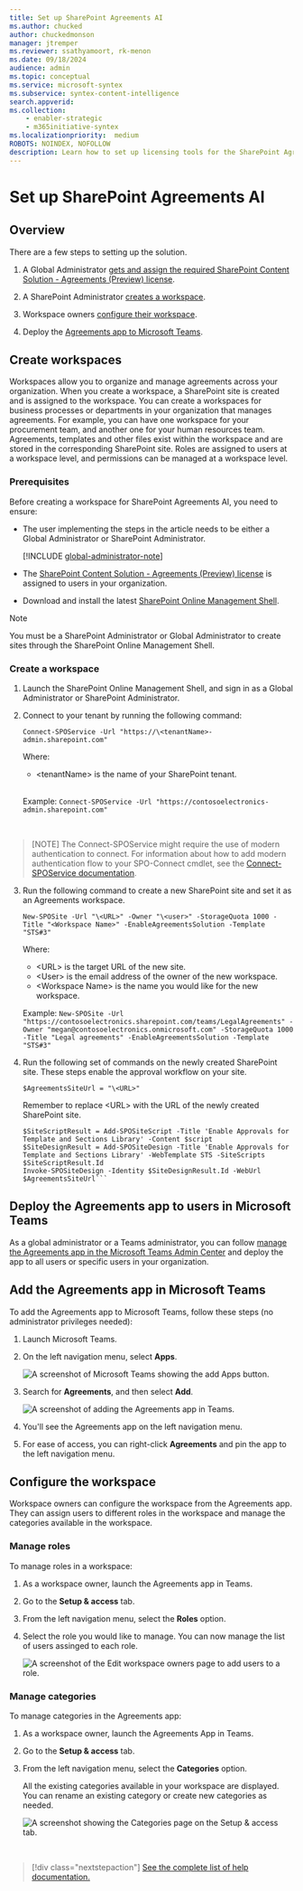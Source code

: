 ```yaml
---
title: Set up SharePoint Agreements AI
ms.author: chucked
author: chuckedmonson
manager: jtremper
ms.reviewer: ssathyamoort, rk-menon
ms.date: 09/18/2024
audience: admin
ms.topic: conceptual
ms.service: microsoft-syntex
ms.subservice: syntex-content-intelligence
search.appverid: 
ms.collection: 
    - enabler-strategic
    - m365initiative-syntex
ms.localizationpriority:  medium
ROBOTS: NOINDEX, NOFOLLOW
description: Learn how to set up licensing tools for the SharePoint Agreements AI solution.
---
```


# Set up SharePoint Agreements AI

## Overview

There are a few steps to setting up the solution.

1. A Global Administrator [gets and assign the required SharePoint Content Solution - Agreements (Preview) license](agreements-license-requirements.md#assign-license-to-a-user).

2. A SharePoint Administrator [creates a workspace](#create-workspaces).

3. Workspace owners [configure their workspace](#configure-the-workspace).

4. Deploy the [Agreements app to Microsoft Teams](#add-the-agreements-app-in-microsoft-teams).

## Create workspaces

Workspaces allow you to organize and manage agreements across your organization. When you create a workspace, a SharePoint site is created and is assigned to the workspace. You can create a workspaces for business processes or departments in your organization that manages agreements. For example, you can have one workspace for your procurement team, and another one for your human resources team. Agreements, templates and other files exist within the workspace and are stored in the corresponding SharePoint site. Roles are assigned to users at a workspace level, and permissions can be managed at a workspace level. 

### Prerequisites

Before creating a workspace for SharePoint Agreements AI, you need to ensure:  

- The user implementing the steps in the article needs to be either a Global Administrator or SharePoint Administrator.

   [!INCLUDE [global-administrator-note](../../includes/global-administrator-note.md)]

- The [SharePoint Content Solution - Agreements (Preview) license](agreements-license-requirements.md#assign-license-to-a-user) is assigned to users in your organization.

- Download and install the latest [SharePoint Online Management Shell](https://www.microsoft.com/download/details.aspx?id=35588).

> [!NOTE]
> You must be a SharePoint Administrator or Global Administrator to create sites through the SharePoint Online Management Shell.

### Create a workspace

1. Launch the SharePoint Online Management Shell, and sign in as a Global Administrator or SharePoint Administrator.

2. Connect to your tenant by running the following command:

   ```Connect-SPOService -Url "https://\<tenantName>-admin.sharepoint.com"```

   Where:

   - \<tenantName> is the name of your SharePoint tenant. <br><br>

   Example: ```Connect-SPOService -Url "https://contosoelectronics-admin.sharepoint.com"```

<br>

   > [NOTE]
   > The Connect-SPOService might require the use of modern authentication to connect. For information about how to add modern authentication flow to your SPO-Connect cmdlet, see the [Connect-SPOService documentation](/powershell/module/sharepoint-online/connect-sposervice).

3. Run the following command to create a new SharePoint site and set it as an Agreements workspace.

    ```New-SPOSite -Url "\<URL>" -Owner "\<user>" -StorageQuota 1000 -Title "<Workspace Name>" -EnableAgreementsSolution -Template "STS#3"```

    Where:

    - \<URL> is the target URL of the new site.  
    - \<User> is the email address of the owner of the new workspace.
    - \<Workspace Name> is the name you would like for the new workspace.
  
    Example: ```New-SPOSite -Url "https://contosoelectronics.sharepoint.com/teams/LegalAgreements" -Owner "megan@contosoelectronics.onmicrosoft.com" -StorageQuota 1000 -Title "Legal agreements" -EnableAgreementsSolution -Template "STS#3"```

4. Run the following set of commands on the newly created SharePoint site. These steps enable the approval workflow on your site.

   ```$AgreementsSiteUrl = "\<URL>"```

   Remember to replace \<URL> with the URL of the newly created SharePoint site.

   ```$script = '{"$schema":"https://developer.microsoft.com/json-schemas/sp/site-design-script-actions.schema.json","actions":[{"verb":"createSPList","listName":"Modern Template Library","templateType":101,"subactions":[{"verb":"enableApprovals"}]},{"verb":"createSPList","listName":"Section Library","templateType":101,"subactions":[{"verb":"enableApprovals"}]}]}
   $SiteScriptResult = Add-SPOSiteScript -Title 'Enable Approvals for Template and Sections Library' -Content $script
   $SiteDesignResult = Add-SPOSiteDesign -Title 'Enable Approvals for Template and Sections Library' -WebTemplate STS -SiteScripts $SiteScriptResult.Id
   Invoke-SPOSiteDesign -Identity $SiteDesignResult.Id -WebUrl $AgreementsSiteUrl```

## Deploy the Agreements app to users in Microsoft Teams

As a global administrator or a Teams administrator, you can follow [manage the Agreements app in the Microsoft Teams Admin Center](/microsoftteams/manage-apps) and deploy the app to all users or specific users in your organization.

## Add the Agreements app in Microsoft Teams

To add the Agreements app to Microsoft Teams, follow these steps (no administrator privileges needed):

1. Launch Microsoft Teams.

2. On the left navigation menu, select **Apps**.

   ![A screenshot of Microsoft Teams showing the add Apps button.](../../media/content-understanding/agreements-add-app.png)

3. Search for **Agreements**, and then select **Add**.

   ![A screenshot of adding the Agreements app in Teams.](../../media/content-understanding/agreements-app-store.png)

4. You'll see the Agreements app on the left navigation menu.

5. For ease of access, you can right-click **Agreements** and pin the app to the left navigation menu.

## Configure the workspace

Workspace owners can configure the workspace from the Agreements app. They can assign users to different roles in the workspace and manage the categories available in the workspace.

### Manage roles

To manage roles in a workspace:

1. As a workspace owner, launch the Agreements app in Teams.

2. Go to the **Setup & access** tab.

3. From the left navigation menu, select the **Roles** option.

4. Select the role you would like to manage. You can now manage the list of users assinged to each role.

   ![A screenshot of the Edit workspace owners page to add users to a role.](../../media/content-understanding/agreements-add-users-to-roles.png)

### Manage categories

To manage categories in the Agreements app:

1. As a workspace owner, launch the Agreements App in Teams.

2. Go to the **Setup & access** tab.

3. From the left navigation menu, select the **Categories** option.

   All the existing categories available in your workspace are displayed. You can rename an existing category or create new categories as needed.

   ![A screenshot showing the Categories page on the Setup & access tab.](../../media/content-understanding/agreements-manage-categories.png)

<br>

> [!div class="nextstepaction"]
> [See the complete list of help documentation.](agreements-overview.md#help-documentation)
